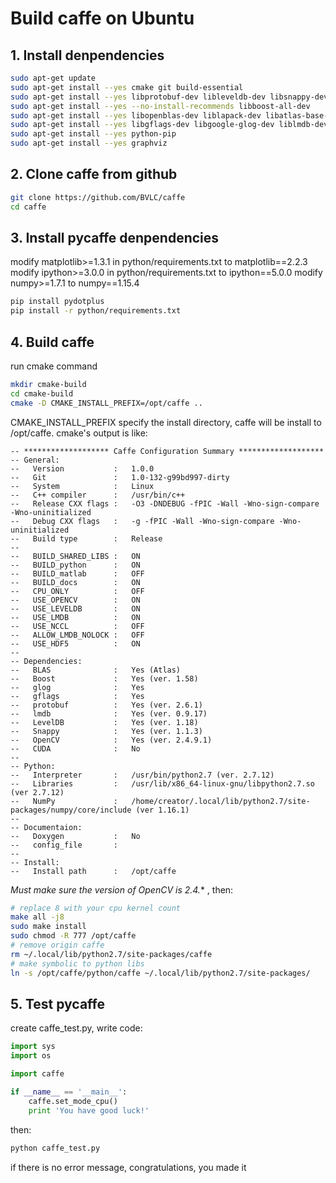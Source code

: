 # Build caffe on Ubuntu

## 1. Install denpendencies
```bash
sudo apt-get update 
sudo apt-get install --yes cmake git build-essential
sudo apt-get install --yes libprotobuf-dev libleveldb-dev libsnappy-dev libopencv-dev libhdf5-serial-dev protobuf-compiler
sudo apt-get install --yes --no-install-recommends libboost-all-dev
sudo apt-get install --yes libopenblas-dev liblapack-dev libatlas-base-dev
sudo apt-get install --yes libgflags-dev libgoogle-glog-dev liblmdb-dev
sudo apt-get install --yes python-pip
sudo apt-get install --yes graphviz

```

## 2. Clone caffe from github
```bash
git clone https://github.com/BVLC/caffe
cd caffe
```

## 3. Install pycaffe denpendencies
modify matplotlib>=1.3.1 in python/requirements.txt to 
matplotlib==2.2.3  
modify ipython>=3.0.0 in python/requirements.txt to 
ipython==5.0.0
modify numpy>=1.7.1 to numpy==1.15.4

```bash
pip install pydotplus
pip install -r python/requirements.txt
```

## 4. Build caffe
run cmake command
```bash
mkdir cmake-build
cd cmake-build
cmake -D CMAKE_INSTALL_PREFIX=/opt/caffe ..
```
CMAKE_INSTALL_PREFIX specify the install directory, caffe will
be install to /opt/caffe. cmake's output is like:
```
-- ******************* Caffe Configuration Summary *******************
-- General:
--   Version           :   1.0.0
--   Git               :   1.0-132-g99bd997-dirty
--   System            :   Linux
--   C++ compiler      :   /usr/bin/c++
--   Release CXX flags :   -O3 -DNDEBUG -fPIC -Wall -Wno-sign-compare -Wno-uninitialized
--   Debug CXX flags   :   -g -fPIC -Wall -Wno-sign-compare -Wno-uninitialized
--   Build type        :   Release
-- 
--   BUILD_SHARED_LIBS :   ON
--   BUILD_python      :   ON
--   BUILD_matlab      :   OFF
--   BUILD_docs        :   ON
--   CPU_ONLY          :   OFF
--   USE_OPENCV        :   ON
--   USE_LEVELDB       :   ON
--   USE_LMDB          :   ON
--   USE_NCCL          :   OFF
--   ALLOW_LMDB_NOLOCK :   OFF
--   USE_HDF5          :   ON
-- 
-- Dependencies:
--   BLAS              :   Yes (Atlas)
--   Boost             :   Yes (ver. 1.58)
--   glog              :   Yes
--   gflags            :   Yes
--   protobuf          :   Yes (ver. 2.6.1)
--   lmdb              :   Yes (ver. 0.9.17)
--   LevelDB           :   Yes (ver. 1.18)
--   Snappy            :   Yes (ver. 1.1.3)
--   OpenCV            :   Yes (ver. 2.4.9.1)
--   CUDA              :   No
-- 
-- Python:
--   Interpreter       :   /usr/bin/python2.7 (ver. 2.7.12)
--   Libraries         :   /usr/lib/x86_64-linux-gnu/libpython2.7.so (ver 2.7.12)
--   NumPy             :   /home/creator/.local/lib/python2.7/site-packages/numpy/core/include (ver 1.16.1)
-- 
-- Documentaion:
--   Doxygen           :   No
--   config_file       :   
-- 
-- Install:
--   Install path      :   /opt/caffe
```
*Must make sure the version of OpenCV is 2.4.** , then:
```bash
# replace 8 with your cpu kernel count
make all -j8
sudo make install
sudo chmod -R 777 /opt/caffe
# remove origin caffe
rm ~/.local/lib/python2.7/site-packages/caffe
# make symbolic to python libs
ln -s /opt/caffe/python/caffe ~/.local/lib/python2.7/site-packages/

```
## 5. Test pycaffe
create caffe_test.py, write code:
```python
import sys
import os

import caffe

if __name__ == '__main__':
	caffe.set_mode_cpu()
	print 'You have good luck!'
```
then:
```bash
python caffe_test.py
```
if there is no error message, congratulations, you made it